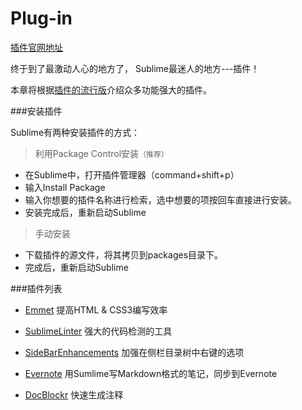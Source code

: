 # Plug-in

[插件官网地址](https://packagecontrol.io/packages/Theme%20-%20Primer)

终于到了最激动人心的地方了， Sublime最迷人的地方---插件！

本章将根据[插件的流行版](https://packagecontrol.io/browse/popular)介绍众多功能强大的插件。

###安装插件

Sublime有两种安装插件的方式：

>利用Package Control安装`（推荐）`

- 在Sublime中，打开插件管理器（command+shift+p）
- 输入Install Package
- 输入你想要的插件名称进行检索，选中想要的项按回车直接进行安装。
- 安装完成后，重新启动Sublime

> 手动安装

- 下载插件的源文件，将其拷贝到packages目录下。
- 完成后，重新启动Sublime

###插件列表

-  [Emmet](https://packagecontrol.io/packages/Emmet) 提高HTML & CSS3编写效率

-  [SublimeLinter](https://packagecontrol.io/packages/SublimeLinter) 强大的代码检测的工具

- [SideBarEnhancements](https://packagecontrol.io/packages/SideBarEnhancements) 加强在侧栏目录树中右键的选项
- [Evernote](https://packagecontrol.io/packages/Evernote) 用Sumlime写Markdown格式的笔记，同步到Evernote

- [DocBlockr](https://packagecontrol.io/packages/DocBlockr) 快速生成注释

